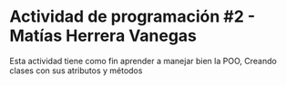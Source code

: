 # Actividad de programación #2 - Matías Herrera Vanegas
Esta actividad tiene como fin aprender a manejar bien la POO, Creando clases con sus atributos y métodos